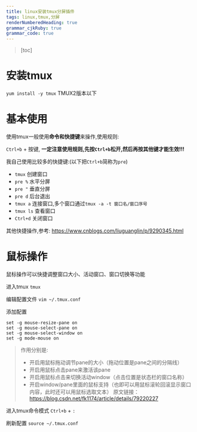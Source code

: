 ```yaml
---
title: linux安装tmux分屏插件
tags: linux,tmux,分屏
renderNumberedHeading: true
grammar_cjkRuby: true
grammar_code: true
---
```



> [toc]

# 安装tmux
`yum install -y tmux` TMUX2版本以下

# 基本使用
使用tmux一般使用**命令和快捷键**来操作,使用规则:

`Ctrl+b` + 按键, **一定注意使用规则,先按`Ctrl+b`松开,然后再按其他键才能生效!!!**

我自己使用比较多的快捷键:(以下把`Ctrl+b`简称为`pre`)
- `tmux` 创建窗口
- `pre %` 水平分屏
- `pre "` 垂直分屏
- `pre d` 后台退出
- `tmux a` 连接窗口,多个窗口通过`tmux -a -t 窗口名/窗口序号`
- `tmux ls` 查看窗口
- `Ctrl+d` 关闭窗口

其他快捷操作,参考: https://www.cnblogs.com/liuguanglin/p/9290345.html

# 鼠标操作
鼠标操作可以快捷调整窗口大小、活动窗口、窗口切换等功能

进入tmux
`tmux`

编辑配置文件
`vim ~/.tmux.conf`

添加配置

``` 
set -g mouse-resize-pane on
set -g mouse-select-pane on
set -g mouse-select-window on
set -g mode-mouse on
```
> 作用分别是:
> - 开启用鼠标拖动调节pane的大小（拖动位置是pane之间的分隔线） 
> - 开启用鼠标点击pane来激活该pane 
> - 开启用鼠标点击来切换活动window（点击位置是状态栏的窗口名称） 
> - 开启window/pane里面的鼠标支持（也即可以用鼠标滚轮回滚显示窗口内容，此时还可以用鼠标选取文本）
> 原文链接：https://blog.csdn.net/fk1174/article/details/79220227

进入tmux命令模式
`Ctrl+b` + `:`

刷新配置
`source ~/.tmux.conf`